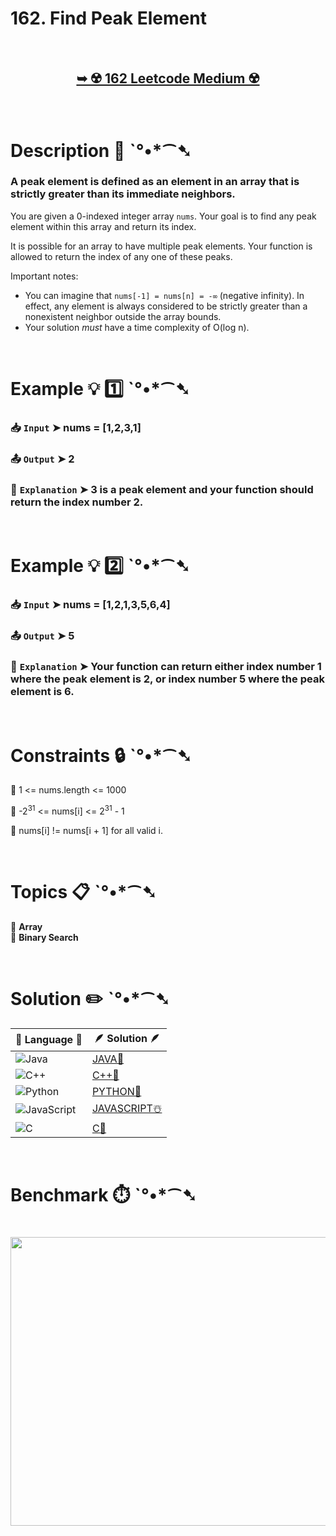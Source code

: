 # 162. Find Peak Element

</br>

<h2 align="center"> 

<a href="https://leetcode.com/problems/find-peak-element/description/?envType=study-plan-v2&envId=leetcode-75"><strong>➥ ☢️ 162 Leetcode Medium ☢️ </strong></a>
</h2>

</br>

# Description 📜 ˋ°•*⁀➷

### A peak element is defined as an element in an array that is strictly greater than its immediate neighbors.

You are given a 0-indexed integer array `nums`. Your goal is to find any peak element within this array and return its index.

It is possible for an array to have multiple peak elements. Your function is allowed to return the index of any one of these peaks.

Important notes:

- You can imagine that `nums[-1] = nums[n] = -∞` (negative infinity). In effect, any element is always considered to be strictly greater than a nonexistent neighbor outside the array bounds.
- Your solution *must* have a time complexity of O(log n).

</br>

# Example 💡 1️⃣ ˋ°•*⁀➷

  ### 📥 `Input`  ➤ nums = [1,2,3,1]

  ### 📤 `Output`  ➤ 2

  ### 🔦 `Explanation`  ➤ 3 is a peak element and your function should return the index number 2.

</br>

# Example 💡 2️⃣ ˋ°•*⁀➷

  ### 📥 `Input` ➤ nums = [1,2,1,3,5,6,4]

  ### 📤 `Output`  ➤ 5

  ### 🔦 `Explanation` ➤ Your function can return either index number 1 where the peak element is 2, or index number 5 where the peak element is 6.

</br>

# Constraints 🔒 ˋ°•*⁀➷

🔹 1 <= nums.length <= 1000 </br>

🔹 -2<sup>31</sup> <= nums[i] <= 2<sup>31</sup> - 1 </br>

🔹 nums[i] != nums[i + 1] for all valid i. </br>

</br>

# Topics 📋 ˋ°•*⁀➷

🔸 **Array**  </br>
🔸 **Binary Search**  </br>

</br>

# Solution ✏️ ˋ°•*⁀➷

| 📒 Language 📒  | 🪶 Solution 🪶 |
| ------------- | ------------- |
|  ![Java](https://img.shields.io/badge/java-%23ED8B00.svg?style=for-the-badge&logo=openjdk&logoColor=white)  | [JAVA🍁]() |
|  ![C++](https://img.shields.io/badge/c++-%2300599C.svg?style=for-the-badge&logo=c%2B%2B&logoColor=white)  | [C++🎲]()  |
|  ![Python](https://img.shields.io/badge/python-3670A0?style=for-the-badge&logo=python&logoColor=ffdd54)    | [PYTHON🍰]() |
| ![JavaScript](https://img.shields.io/badge/javascript-%23323330.svg?style=for-the-badge&logo=javascript&logoColor=%23F7DF1E)   | [JAVASCRIPT☃️]() |
|   ![C](https://img.shields.io/badge/c-%2300599C.svg?style=for-the-badge&logo=c&logoColor=white)   | [C💖]()  |

</br>

# Benchmark ⏱️ ˋ°•*⁀➷

<h1  align="center" >

<img src ="" width = "700px" height="462px" />

</h1>
